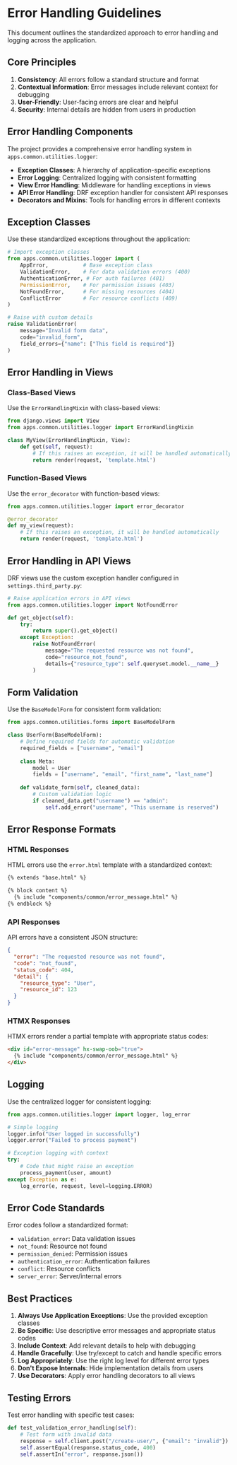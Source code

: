 # Error Handling Guidelines

This document outlines the standardized approach to error handling and logging across the application.

## Core Principles

1. **Consistency**: All errors follow a standard structure and format
2. **Contextual Information**: Error messages include relevant context for debugging
3. **User-Friendly**: User-facing errors are clear and helpful
4. **Security**: Internal details are hidden from users in production

## Error Handling Components

The project provides a comprehensive error handling system in `apps.common.utilities.logger`:

- **Exception Classes**: A hierarchy of application-specific exceptions
- **Error Logging**: Centralized logging with consistent formatting
- **View Error Handling**: Middleware for handling exceptions in views
- **API Error Handling**: DRF exception handler for consistent API responses
- **Decorators and Mixins**: Tools for handling errors in different contexts

## Exception Classes

Use these standardized exceptions throughout the application:

```python
# Import exception classes
from apps.common.utilities.logger import (
    AppError,           # Base exception class
    ValidationError,    # For data validation errors (400)
    AuthenticationError, # For auth failures (401)
    PermissionError,    # For permission issues (403) 
    NotFoundError,      # For missing resources (404)
    ConflictError       # For resource conflicts (409)
)

# Raise with custom details
raise ValidationError(
    message="Invalid form data",
    code="invalid_form",
    field_errors={"name": ["This field is required"]}
)
```

## Error Handling in Views

### Class-Based Views

Use the `ErrorHandlingMixin` with class-based views:

```python
from django.views import View
from apps.common.utilities.logger import ErrorHandlingMixin

class MyView(ErrorHandlingMixin, View):
    def get(self, request):
        # If this raises an exception, it will be handled automatically
        return render(request, 'template.html')
```

### Function-Based Views

Use the `error_decorator` with function-based views:

```python
from apps.common.utilities.logger import error_decorator

@error_decorator
def my_view(request):
    # If this raises an exception, it will be handled automatically
    return render(request, 'template.html')
```

## Error Handling in API Views

DRF views use the custom exception handler configured in `settings.third_party.py`:

```python
# Raise application errors in API views
from apps.common.utilities.logger import NotFoundError

def get_object(self):
    try:
        return super().get_object()
    except Exception:
        raise NotFoundError(
            message="The requested resource was not found",
            code="resource_not_found",
            details={"resource_type": self.queryset.model.__name__}
        )
```

## Form Validation

Use the `BaseModelForm` for consistent form validation:

```python
from apps.common.utilities.forms import BaseModelForm

class UserForm(BaseModelForm):
    # Define required fields for automatic validation
    required_fields = ["username", "email"]
    
    class Meta:
        model = User
        fields = ["username", "email", "first_name", "last_name"]
    
    def validate_form(self, cleaned_data):
        # Custom validation logic
        if cleaned_data.get("username") == "admin":
            self.add_error("username", "This username is reserved")
```

## Error Response Formats

### HTML Responses

HTML errors use the `error.html` template with a standardized context:

```html
{% extends "base.html" %}

{% block content %}
  {% include "components/common/error_message.html" %}
{% endblock %}
```

### API Responses

API errors have a consistent JSON structure:

```json
{
  "error": "The requested resource was not found",
  "code": "not_found",
  "status_code": 404,
  "detail": {
    "resource_type": "User",
    "resource_id": 123
  }
}
```

### HTMX Responses

HTMX errors render a partial template with appropriate status codes:

```html
<div id="error-message" hx-swap-oob="true">
  {% include "components/common/error_message.html" %}
</div>
```

## Logging

Use the centralized logger for consistent logging:

```python
from apps.common.utilities.logger import logger, log_error

# Simple logging
logger.info("User logged in successfully")
logger.error("Failed to process payment")

# Exception logging with context
try:
    # Code that might raise an exception
    process_payment(user, amount)
except Exception as e:
    log_error(e, request, level=logging.ERROR)
```

## Error Code Standards

Error codes follow a standardized format:

- `validation_error`: Data validation issues
- `not_found`: Resource not found
- `permission_denied`: Permission issues
- `authentication_error`: Authentication failures
- `conflict`: Resource conflicts
- `server_error`: Server/internal errors

## Best Practices

1. **Always Use Application Exceptions**: Use the provided exception classes
2. **Be Specific**: Use descriptive error messages and appropriate status codes
3. **Include Context**: Add relevant details to help with debugging
4. **Handle Gracefully**: Use try/except to catch and handle specific errors
5. **Log Appropriately**: Use the right log level for different error types
6. **Don't Expose Internals**: Hide implementation details from users
7. **Use Decorators**: Apply error handling decorators to all views

## Testing Errors

Test error handling with specific test cases:

```python
def test_validation_error_handling(self):
    # Test form with invalid data
    response = self.client.post("/create-user/", {"email": "invalid"})
    self.assertEqual(response.status_code, 400)
    self.assertIn("error", response.json())
```
